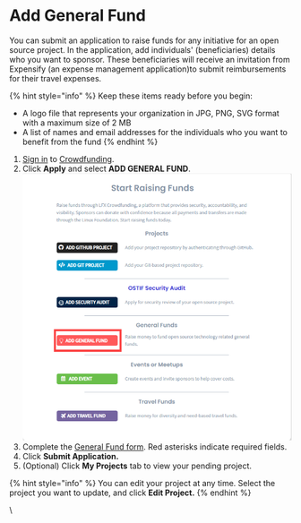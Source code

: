# Add General Fund

You can submit an application to raise funds for any initiative for an open source project. In the application, add individuals' (beneficiaries) details who you want to sponsor. These beneficiaries will receive an invitation from Expensify (an expense management application)to submit reimbursements for their travel expenses.

{% hint style="info" %}
Keep these items ready before you begin:

* A logo file that represents your organization in JPG, PNG, SVG format with a maximum size of 2 MB
* A list of names and email addresses for the individuals who you want to benefit from the fund
{% endhint %}

1. [Sign in](../../sso/sign-in/) to [Crowdfunding](https://crowdfunding.lfx.linuxfoundation.org).
2. Click **Apply** and select **ADD GENERAL FUND**.\
   &#x20;![](../../.gitbook/assets/add-general-fund.png)&#x20;
3. Complete the [General Fund form](../general-fund-application.md). Red asterisks indicate required fields.
4. Click **Submit Application.**
5. (Optional) Click **My Projects** tab to view your pending project.

{% hint style="info" %}
You can edit your project at any time. Select the project you want to update, and click **Edit Project.**
{% endhint %}

\


